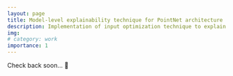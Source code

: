 ```yaml
---
layout: page
title: Model-level explainability technique for PointNet architecture
description: Implementation of input optimization technique to explain point clouds neural networks.
img:
# category: work
importance: 1
---
```


Check back soon... :eyes:
